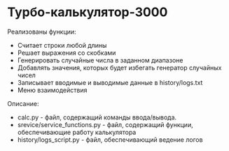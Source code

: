 # Турбо-калькулятор-3000

Реализованы функции:

- Считает строки любой длины
- Решает выражения со скобками
- Генерировать случайные числа в заданном диапазоне
- Добавлять значения, которых будет избегать генератор случайных чисел
- Записывает вводимые и выводимые данные в history/logs.txt
- Меню взаимодействия

Описание:

- calc.py - файл, содержащий команды ввода/вывода.
- srevice/service_functions.py - файл, содержащий функции, обеспечивающие работу калькулятора
- history/logs_script.py - файл, обеспечивающий ведение логов
